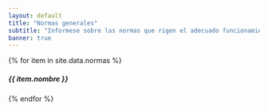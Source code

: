 ```yaml
---
layout: default
title: "Normas generales"
subtitle: "Informese sobre las normas que rigen el adecuado funcionamiento de nuestra comunidad"
banner: true
---
```



<div class="row g-3">
	{% for item in site.data.normas %}
	<div class="col-10 col-md-6 col-lg-4" onclick="window.location.href = '{{ item.link | relative_url }}'" style="cursor: pointer;">
		<div class="card">
			<div class="card-header">
				<div class="card-body">
					<h5 class="card-title text-center">
					<i class="{{ item.icon }}"></i> {{ item.nombre }}
					</h5>
				</div>
			</div>
		</div>
	</div>
	{% endfor %}
</div>



